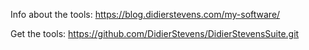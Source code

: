 
Info about the tools:
https://blog.didierstevens.com/my-software/

Get the tools:
https://github.com/DidierStevens/DidierStevensSuite.git


